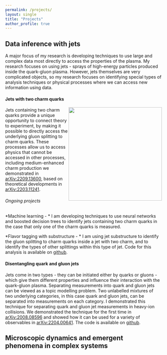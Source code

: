```yaml
---
permalink: /projects/
layout: single
title: "Projects"
author_profile: true
---
```


## Data inference with jets

A major focus of my research is developing techniques to use large and complex data most directly to access the properties of the plasma. My research focuses on using jets - sprays of high-energy particles produced inside the quark-gluon plasma. However, jets themselves are very complicated objects, so my research focuses on identifying special types of analysis techniques or physical processes where we can access new information using data.


#### Jets with two charm quarks

<img align="right" src="https://jasminebrewer.github.io/assets/images/Pmed_cartoon.png" width="300" padding="20"/>
Jets containing two charm quarks provide a unique opportunity to connect theory to experiment, by making it possible to directly access the underlying gluon splitting to charm quarks. These processes allow us to access physics that cannot be accessed in other processes, including medium-enhanced charm production we demonstrated in <a href="https://arxiv.org/abs/2209.13600" target="_blank">arXiv:2209.13600</a>, based on theoretical developments in <a href="https://arxiv.org/abs/2203.11241" target="_blank">arXiv:2203.11241</a>.

###### Ongoing projects

*Machine learning - * I am developing techniques to use neural networks and boosted decision trees to identify jets containing two charm quarks in the case that only one of the charm quarks is measured.

*Flavor tagging with substructure - * I am using jet substructure to identify the gluon splitting to charm quarks inside a jet with two charm, and to identify the types of other splittings within this type of jet. Code for this analysis is available on <a href="https://github.com/jasminebrewer/ccbar_substructure" target="_blank">github</a>.

#### Disentangling quark and gluon jets

Jets come in two types - they can be initiated either by quarks or gluons - which give them different properties and influence their interaction with the quark-gluon plasma. Separating measurements into quark and gluon jets can be viewed as a topic modelling problem. Two unlabelled mixtures of two underlying categories, in this case quark and gluon jets, can be separated into measurements on each category. I demonstrated this technique for separating quark and gluon jet measurements in heavy-ion collisions. We demonstrated the technique for the first time in <a href="https://arxiv.org/abs/2008.08596" target="_blank">arXiv:2008.08596</a> and showed how it can be used for a variety of observables in <a href="https://arxiv.org/abs/2204.00641" target="_blank">arXiv:2204.00641</a>. The code is available on <a href="https://github.com/jasminebrewer/jet-topics-from-MCMC" target="_blank">github</a>.


## Microscopic dynamics and emergent phenomena in complex systems